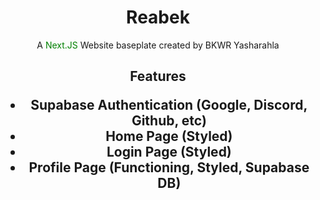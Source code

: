 <div align="center">
<h1>Reabek</h1>
<p>A <span style="color: green">Next.JS</span> Website baseplate created by BKWR Yasharahla</p>
<h2> Features
<ul>
  <li>Supabase Authentication (Google, Discord, Github, etc)</li>
  <li>Home Page (Styled)</li>
  <li>Login Page (Styled)</li>
  <li>Profile Page (Functioning, Styled, Supabase DB)</li>
</ul>
</div>
